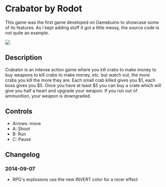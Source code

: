 # Crabator by Rodot
This game was the first game developed on Gamebuino to showcase some of its features. As I kept adding stuff it got a little messy, the source code is not quite an example.

![](https://raw.githubusercontent.com/Rodot/Crabator/master/crabator.gif)

## Description
Crabator is an intense action game where you kill crabs to make money to buy weapons to kill crabs to make money, etc. but watch out, the more crabs you kill the more they are.
Each small crab killed gives you $1, each boss gives you $5. Once you have at least $5 you can buy a crate which will give you half a heart and upgrade your weapon. If you run out of ammunition, your weapon is downgraded.

## Controls
* Arrows: move
* A: Shoot
* B: Run
* C: Pause

## Changelog
### 2014-09-07
* RPG's explosions use the new INVERT color for a nicer effect